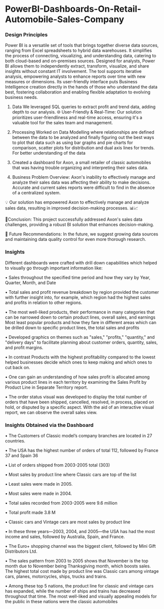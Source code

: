 # PowerBI-Dashboards-On-Retail-Automobile-Sales-Company
### Design Principles 

Power BI is a versatile set of tools that brings together diverse data sources, ranging from Excel 
spreadsheets to hybrid data warehouses. It simplifies the process of connecting, visualizing, 
and understanding data, catering to both cloud-based and on-premises sources. Designed for 
analysts, Power BI allows them to independently extract, transform, visualize, and share 
insights without constant IT involvement. The tool supports iterative analysis, empowering 
analysts to enhance reports over time with new measures or dimensions. Its user-friendly 
interface puts Business Intelligence creation directly in the hands of those who understand the 
data best, fostering collaboration and enabling flexible adaptation to evolving business needs. 

1. Data 
We leveraged SQL queries to extract profit and trend data, adding depth to our analysis. 🌐 User-Friendly & Real-Time: Our solution prioritizes user-friendliness and real-time access, ensuring it's a valuable tool for the sales team and management. 

2. Processing 
Worked on Data Modelling where relationships are defined between the data to be analyzed 
and finally figuring out the best ways to plot that data such as using bar graphs and pie charts 
for comparison, scatter plots for distribution and dual axis lines for trends. For better 
understanding of the data 

 
3. Created a dashboard for Axon, a small retailer of classic automobiles that was having trouble organizing and interpreting their sales data.

4. Business Problem Overview: Axon's inability to effectively manage and analyze their sales data was affecting their ability to make decisions. Accurate and current sales reports were difficult to find in the absence of a centralized system.


💡  Our solution has empowered Axon to effectively manage and analyze sales data, resulting in improved decision-making processes. 📊📈


🔅Conclusion: This project successfully addressed Axon's sales data challenges, providing a robust BI solution that enhances decision-making. 

🎢 Future Recommendations: In the future, we suggest growing data sources and maintaining data quality control for even more thorough research.

### Insights

Different dashboards were crafted with drill down capabilities which helped to visually go through important information like:

• Sales throughout the specified time period and how they vary by Year, Quarter, Month, 
and Date 

• Total sales and profit revenue breakdown by region provided the customer with further 
insight into, for example, which region had the highest sales and profits in relation to 
other regions. 

• The most well-liked products, their performance in many categories that can be 
narrowed down to certain product lines, overall sales, and earnings Most least popular 
products and how they fare in different areas which can be drilled down to specific 
product lines, the total sales and profits 

• Developed graphics on themes such as "sales," "profits," "quantity," and "delivery 
days" to facilitate planning about customer orders, quantity, sales, and profit margins. 
 
 
• In contrast Products with the highest profitability compared to the lowest helped 
businesses decide which ones to keep making and which ones to cut back on. 

• One can gain an understanding of how sales profit is allocated among various product 
lines in each territory by examining the Sales Profit by Product Line in Separate 
Territory report. 

• The order status visual was developed to display the total number of orders that have 
been shipped, cancelled, resolved, in process, placed on hold, or disputed by a specific 
aspect. With the aid of an interactive visual report, we can observe the overall sales 
view. 
 
### Insights Obtained via the Dashboard
• The Customers of Classic model’s company branches are located in 27 countries. 

• The USA has the highest number of orders of total 112, followed by France 37 and 
Spain 36 

• List of orders shipped from 2003-2005 total (303) 

• Most sales by product line where Classic cars are top of the list

• Least sales were made in 2005.

• Most sales were made in 2004. 

• Total sales recorded from 2003-2005 were 9.6 million

• Total profit made 3.8 M 

• Classic cars and Vintage cars are most sales by product line 

• In these three years—2003, 2004, and 2005—the USA has had the most income and 
sales, followed by Australia, Spain, and France. 

• The Euro+ shopping channel was the biggest client, followed by Mini Gift Distributors 
Ltd.

• The sales pattern from 2003 to 2005 shows that November is the top month due to 
November being Thanksgiving month, which boosts sales. The highest total cost made 
by product line was Classic cars among vintage cars, planes, motorcycles, ships, trucks 
and trains. 

• Among these top 5 nations, the product line for classic and vintage cars has expanded, 
while the number of ships and trains has decreased throughout that time. The most 
well-liked and visually appealing models for the public in these nations were the classic 
automobiles
